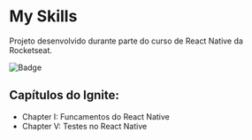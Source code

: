 # My Skills
Projeto desenvolvido durante parte do curso de React Native da Rocketseat.

![Badge](https://build.appcenter.ms/v0.1/apps/b6b3f1eb-efc6-4eb7-8970-7cbf6a11679d/branches/main/badge)

## Capítulos do Ignite:
- Chapter I: Funcamentos do React Native
- Chapter V: Testes no React Native
